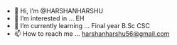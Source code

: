 - 👋 Hi, I’m @HARSHANHARSHU
- 👀 I’m interested in ... EH
- 🌱 I’m currently learning ... Final year B.Sc CSC
- 📫 How to reach me ... harshanharshu56@gmail.com

<!---
HARSHANHARSHU/HARSHANHARSHU is a ✨ special ✨ repository because its `README.md` (this file) appears on your GitHub profile.
You can click the Preview link to take a look at your changes.
--->
